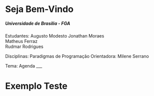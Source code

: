 Seja Bem-Vindo 
======================

<h5>Universidade de Brasilia - FGA</h5>

Estudantes: Augusto Modesto
            Jonathan Moraes<br>
            Matheus Ferraz<br>
            Rudmar Rodrigues<br>
            
Disciplinas: Paradigmas de Programação
Orientadora: Milene Serrano

Tema: Agenda ___

<h1> Exemplo Teste <h1>
